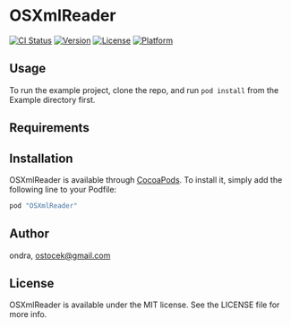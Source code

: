 # OSXmlReader

[![CI Status](http://img.shields.io/travis/ondra/OSXmlReader.svg?style=flat)](https://travis-ci.org/ondra/OSXmlReader)
[![Version](https://img.shields.io/cocoapods/v/OSXmlReader.svg?style=flat)](http://cocoapods.org/pods/OSXmlReader)
[![License](https://img.shields.io/cocoapods/l/OSXmlReader.svg?style=flat)](http://cocoapods.org/pods/OSXmlReader)
[![Platform](https://img.shields.io/cocoapods/p/OSXmlReader.svg?style=flat)](http://cocoapods.org/pods/OSXmlReader)

## Usage

To run the example project, clone the repo, and run `pod install` from the Example directory first.

## Requirements

## Installation

OSXmlReader is available through [CocoaPods](http://cocoapods.org). To install
it, simply add the following line to your Podfile:

```ruby
pod "OSXmlReader"
```

## Author

ondra, ostocek@gmail.com

## License

OSXmlReader is available under the MIT license. See the LICENSE file for more info.
